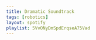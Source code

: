 ```yaml
---
title: Dramatic Soundtrack
tags: [robotics]
layout: spotify
playlist: 5VvONyDmSpdErqseA75Vad
---
```

